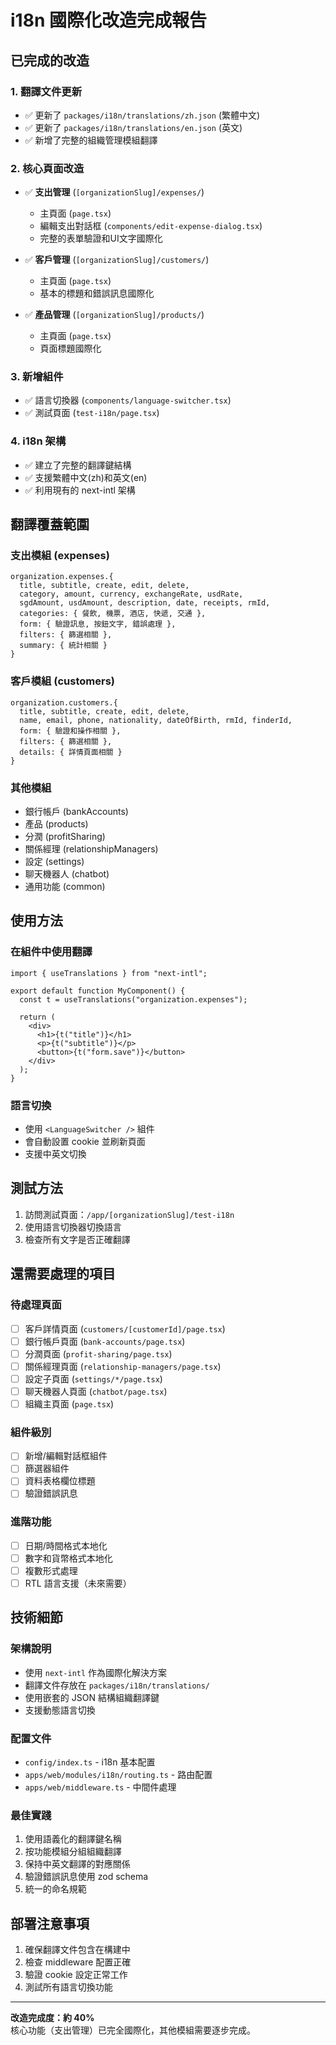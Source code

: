 # i18n 國際化改造完成報告

## 已完成的改造

### 1. 翻譯文件更新
- ✅ 更新了 `packages/i18n/translations/zh.json` (繁體中文)
- ✅ 更新了 `packages/i18n/translations/en.json` (英文)
- ✅ 新增了完整的組織管理模組翻譯

### 2. 核心頁面改造
- ✅ **支出管理** (`[organizationSlug]/expenses/`)
  - 主頁面 (`page.tsx`)
  - 編輯支出對話框 (`components/edit-expense-dialog.tsx`)
  - 完整的表單驗證和UI文字國際化

- ✅ **客戶管理** (`[organizationSlug]/customers/`)
  - 主頁面 (`page.tsx`)
  - 基本的標題和錯誤訊息國際化

- ✅ **產品管理** (`[organizationSlug]/products/`)
  - 主頁面 (`page.tsx`)
  - 頁面標題國際化

### 3. 新增組件
- ✅ 語言切換器 (`components/language-switcher.tsx`)
- ✅ 測試頁面 (`test-i18n/page.tsx`)

### 4. i18n 架構
- ✅ 建立了完整的翻譯鍵結構
- ✅ 支援繁體中文(zh)和英文(en)
- ✅ 利用現有的 next-intl 架構

## 翻譯覆蓋範圍

### 支出模組 (expenses)
```
organization.expenses.{
  title, subtitle, create, edit, delete,
  category, amount, currency, exchangeRate, usdRate,
  sgdAmount, usdAmount, description, date, receipts, rmId,
  categories: { 餐飲, 機票, 酒店, 快遞, 交通 },
  form: { 驗證訊息, 按鈕文字, 錯誤處理 },
  filters: { 篩選相關 },
  summary: { 統計相關 }
}
```

### 客戶模組 (customers)
```
organization.customers.{
  title, subtitle, create, edit, delete,
  name, email, phone, nationality, dateOfBirth, rmId, finderId,
  form: { 驗證和操作相關 },
  filters: { 篩選相關 },
  details: { 詳情頁面相關 }
}
```

### 其他模組
- 銀行帳戶 (bankAccounts)
- 產品 (products)  
- 分潤 (profitSharing)
- 關係經理 (relationshipManagers)
- 設定 (settings)
- 聊天機器人 (chatbot)
- 通用功能 (common)

## 使用方法

### 在組件中使用翻譯
```tsx
import { useTranslations } from "next-intl";

export default function MyComponent() {
  const t = useTranslations("organization.expenses");
  
  return (
    <div>
      <h1>{t("title")}</h1>
      <p>{t("subtitle")}</p>
      <button>{t("form.save")}</button>
    </div>
  );
}
```

### 語言切換
- 使用 `<LanguageSwitcher />` 組件
- 會自動設置 cookie 並刷新頁面
- 支援中英文切換

## 測試方法

1. 訪問測試頁面：`/app/[organizationSlug]/test-i18n`
2. 使用語言切換器切換語言
3. 檢查所有文字是否正確翻譯

## 還需要處理的項目

### 待處理頁面
- [ ] 客戶詳情頁面 (`customers/[customerId]/page.tsx`)
- [ ] 銀行帳戶頁面 (`bank-accounts/page.tsx`)
- [ ] 分潤頁面 (`profit-sharing/page.tsx`)
- [ ] 關係經理頁面 (`relationship-managers/page.tsx`)
- [ ] 設定子頁面 (`settings/*/page.tsx`)
- [ ] 聊天機器人頁面 (`chatbot/page.tsx`)
- [ ] 組織主頁面 (`page.tsx`)

### 組件級別
- [ ] 新增/編輯對話框組件
- [ ] 篩選器組件
- [ ] 資料表格欄位標題
- [ ] 驗證錯誤訊息

### 進階功能
- [ ] 日期/時間格式本地化
- [ ] 數字和貨幣格式本地化
- [ ] 複數形式處理
- [ ] RTL 語言支援（未來需要）

## 技術細節

### 架構說明
- 使用 `next-intl` 作為國際化解決方案
- 翻譯文件存放在 `packages/i18n/translations/`
- 使用嵌套的 JSON 結構組織翻譯鍵
- 支援動態語言切換

### 配置文件
- `config/index.ts` - i18n 基本配置
- `apps/web/modules/i18n/routing.ts` - 路由配置
- `apps/web/middleware.ts` - 中間件處理

### 最佳實踐
1. 使用語義化的翻譯鍵名稱
2. 按功能模組分組組織翻譯
3. 保持中英文翻譯的對應關係
4. 驗證錯誤訊息使用 zod schema
5. 統一的命名規範

## 部署注意事項

1. 確保翻譯文件包含在構建中
2. 檢查 middleware 配置正確
3. 驗證 cookie 設定正常工作
4. 測試所有語言切換功能

---

**改造完成度：約 40%**  
核心功能（支出管理）已完全國際化，其他模組需要逐步完成。
